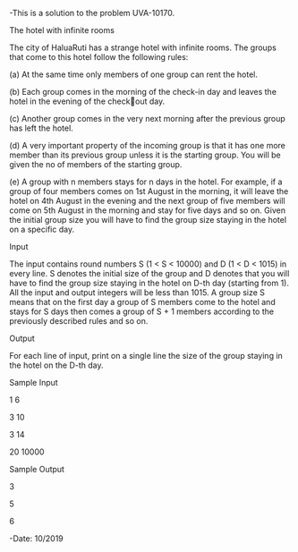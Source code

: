 -This is a solution to the problem UVA-10170.

The hotel with infinite rooms

The city of HaluaRuti has a strange hotel with infinite rooms. The groups that come to this hotel 
follow the following rules: 

(a) At the same time only members of one group can rent the hotel. 

(b) Each group comes in the morning of the check-in day and leaves the hotel in the evening of the checkout day. 

(c) Another group comes in the very next morning after the previous group has left the hotel. 

(d) A very important property of the incoming group is that it has one more member than its previous 
group unless it is the starting group. You will be given the no of members of the starting group.

(e) A group with n members stays for n days in the hotel. For example, if a group of four members comes 
on 1st August in the morning, it will leave the hotel on 4th August in the evening and the next group of 
five members will come on 5th August in the morning and stay for five days and so on. 
Given the initial group size you will have to find the group size staying in the hotel on a specific day.

Input 

The input contains round numbers S (1 < S < 10000) and D (1 < D < 1015) in every line. S denotes the 
initial size of the group and D denotes that you will have to find the group size staying in the hotel on D-th 
day (starting from 1). All the input and output integers will be less than 1015. A group size S means that on 
the first day a group of S members come to the hotel and stays for S days then comes a group of S + 1 
members according to the previously described rules and so on. 


Output 

For each line of input, print on a single line the size of the group staying in the hotel on the D-th day. 

Sample Input 

1 6 

3 10 

3 14 

20 10000 

Sample Output 

3 

5 

6


-Date: 10/2019
